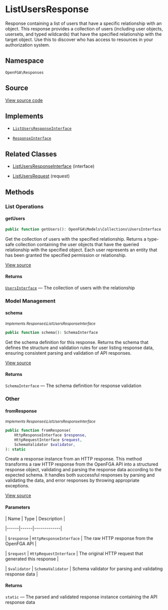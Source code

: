 # ListUsersResponse

Response containing a list of users that have a specific relationship with an object. This response provides a collection of users (including user objects, usersets, and typed wildcards) that have the specified relationship with the target object. Use this to discover who has access to resources in your authorization system.

## Namespace

`OpenFGA\Responses`

## Source

[View source code](https://github.com/evansims/openfga-php/blob/main/src/Responses/ListUsersResponse.php)

## Implements

* [`ListUsersResponseInterface`](ListUsersResponseInterface.md)

* [`ResponseInterface`](ResponseInterface.md)

## Related Classes

* [ListUsersResponseInterface](Responses/ListUsersResponseInterface.md) (interface)

* [ListUsersRequest](Requests/ListUsersRequest.md) (request)

## Methods

### List Operations

#### getUsers

```php
public function getUsers(): OpenFGA\Models\Collections\UsersInterface

```

Get the collection of users with the specified relationship. Returns a type-safe collection containing the user objects that have the queried relationship with the specified object. Each user represents an entity that has been granted the specified permission or relationship.

[View source](https://github.com/evansims/openfga-php/blob/main/src/Responses/ListUsersResponse.php#L97)

#### Returns

[`UsersInterface`](Models/Collections/UsersInterface.md) — The collection of users with the relationship

### Model Management

#### schema

*<small>Implements Responses\ListUsersResponseInterface</small>*

```php
public function schema(): SchemaInterface

```

Get the schema definition for this response. Returns the schema that defines the structure and validation rules for user listing response data, ensuring consistent parsing and validation of API responses.

[View source](https://github.com/evansims/openfga-php/blob/main/src/Responses/ListUsersResponseInterface.php#L36)

#### Returns

`SchemaInterface` — The schema definition for response validation

### Other

#### fromResponse

*<small>Implements Responses\ListUsersResponseInterface</small>*

```php
public function fromResponse(
    HttpResponseInterface $response,
    HttpRequestInterface $request,
    SchemaValidator $validator,
): static

```

Create a response instance from an HTTP response. This method transforms a raw HTTP response from the OpenFGA API into a structured response object, validating and parsing the response data according to the expected schema. It handles both successful responses by parsing and validating the data, and error responses by throwing appropriate exceptions.

[View source](https://github.com/evansims/openfga-php/blob/main/src/Responses/ResponseInterface.php#L44)

#### Parameters

| Name | Type | Description |

|------|------|-------------|

| `$response` | `HttpResponseInterface` | The raw HTTP response from the OpenFGA API |

| `$request` | `HttpRequestInterface` | The original HTTP request that generated this response |

| `$validator` | `SchemaValidator` | Schema validator for parsing and validating response data |

#### Returns

`static` — The parsed and validated response instance containing the API response data
